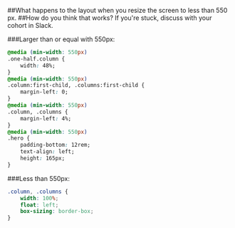 ##What happens to the layout when you resize the screen to less than 550 px.
##How do you think that works? If you're stuck, discuss with your cohort in Slack.

###Larger than or equal with 550px:
```css
@media (min-width: 550px)
.one-half.column {
    width: 48%;
}
@media (min-width: 550px)
.column:first-child, .columns:first-child {
    margin-left: 0;
}
@media (min-width: 550px)
.column, .columns {
    margin-left: 4%;
}
@media (min-width: 550px)
.hero {
    padding-bottom: 12rem;
    text-align: left;
    height: 165px;
}
```
###Less than 550px:
```css
.column, .columns {
    width: 100%;
    float: left;
    box-sizing: border-box;
}
```
